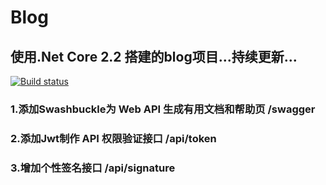 # Blog
## 使用.Net Core 2.2 搭建的blog项目...持续更新...
[![Build status](https://dev.azure.com/1014558384/BLOG/_apis/build/status/BLOG-CI)](https://dev.azure.com/1014558384/BLOG/_build/latest?definitionId=-1)

### 1.添加Swashbuckle为 Web API 生成有用文档和帮助页 /swagger
### 2.添加Jwt制作 API 权限验证接口 /api/token
### 3.增加个性签名接口 /api/signature
